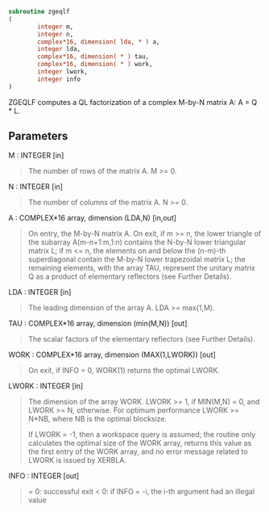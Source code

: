 ```fortran
subroutine zgeqlf
(
        integer m,
        integer n,
        complex*16, dimension( lda, * ) a,
        integer lda,
        complex*16, dimension( * ) tau,
        complex*16, dimension( * ) work,
        integer lwork,
        integer info
)
```

ZGEQLF computes a QL factorization of a complex M-by-N matrix A:
A = Q * L.

## Parameters
M : INTEGER [in]
> The number of rows of the matrix A.  M >= 0.

N : INTEGER [in]
> The number of columns of the matrix A.  N >= 0.

A : COMPLEX*16 array, dimension (LDA,N) [in,out]
> On entry, the M-by-N matrix A.
> On exit,
> if m >= n, the lower triangle of the subarray
> A(m-n+1:m,1:n) contains the N-by-N lower triangular matrix L;
> if m <= n, the elements on and below the (n-m)-th
> superdiagonal contain the M-by-N lower trapezoidal matrix L;
> the remaining elements, with the array TAU, represent the
> unitary matrix Q as a product of elementary reflectors
> (see Further Details).

LDA : INTEGER [in]
> The leading dimension of the array A.  LDA >= max(1,M).

TAU : COMPLEX*16 array, dimension (min(M,N)) [out]
> The scalar factors of the elementary reflectors (see Further
> Details).

WORK : COMPLEX*16 array, dimension (MAX(1,LWORK)) [out]
> On exit, if INFO = 0, WORK(1) returns the optimal LWORK.

LWORK : INTEGER [in]
> The dimension of the array WORK.
> LWORK >= 1, if MIN(M,N) = 0, and LWORK >= N, otherwise.
> For optimum performance LWORK >= N*NB, where NB is
> the optimal blocksize.
> 
> If LWORK = -1, then a workspace query is assumed; the routine
> only calculates the optimal size of the WORK array, returns
> this value as the first entry of the WORK array, and no error
> message related to LWORK is issued by XERBLA.

INFO : INTEGER [out]
> = 0:  successful exit
> < 0:  if INFO = -i, the i-th argument had an illegal value
